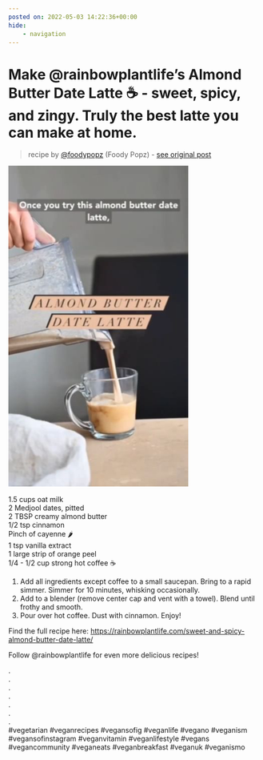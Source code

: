 ```yaml
---
posted on: 2022-05-03 14:22:36+00:00
hide:
    - navigation
---
```


# Make @rainbowplantlife’s Almond Butter Date Latte ☕️ - sweet, spicy, and zingy. Truly the best latte you can make at home. 

> recipe by [@foodypopz](https://www.instagram.com/foodypopz/) 
(Foody Popz) - [see original post](https://instagram.com/p/CdGVhwUp4d9)

![](../img/foodypopz_03-05-2022_1405.png)

  
1.5 cups oat milk  
2 Medjool dates, pitted   
2 TBSP creamy almond butter  
1/2 tsp cinnamon  
Pinch of cayenne 🌶   
1 tsp vanilla extract  
1 large strip of orange peel  
1/4 - 1/2 cup strong hot coffee ☕️   
  
1. Add all ingredients except coffee to a small saucepan. Bring to a rapid simmer. Simmer for 10 minutes, whisking occasionally.   
2. Add to a blender (remove center cap and vent with a towel). Blend until frothy and smooth.   
3. Pour over hot coffee. Dust with cinnamon. Enjoy!   
  
Find the full recipe here: https://rainbowplantlife.com/sweet-and-spicy-almond-butter-date-latte/  
  
Follow @rainbowplantlife for even more delicious recipes!   
  
.  
.  
.  
.  
.  
.  
.  
\#vegetarian \#veganrecipes \#vegansofig \#veganlife \#vegano \#veganism \#vegansofinstagram \#veganvitamin \#veganlifestyle \#vegans \#vegancommunity \#veganeats \#veganbreakfast \#veganuk \#veganismo   